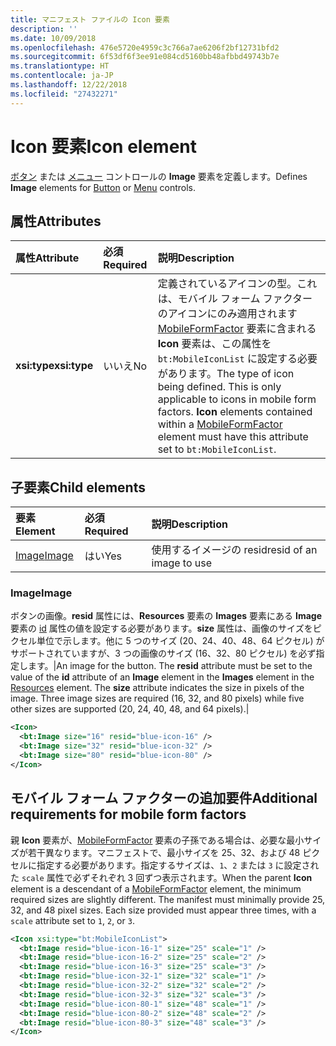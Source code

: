 ```yaml
---
title: マニフェスト ファイルの Icon 要素
description: ''
ms.date: 10/09/2018
ms.openlocfilehash: 476e5720e4959c3c766a7ae6206f2bf12731bfd2
ms.sourcegitcommit: 6f53df6f3ee91e084cd5160bb48afbbd49743b7e
ms.translationtype: HT
ms.contentlocale: ja-JP
ms.lasthandoff: 12/22/2018
ms.locfileid: "27432271"
---
```

# <a name="icon-element"></a><span data-ttu-id="53a5a-102">Icon 要素</span><span class="sxs-lookup"><span data-stu-id="53a5a-102">Icon element</span></span>

<span data-ttu-id="53a5a-103">[ボタン](control.md#button-control) または [メニュー](control.md#menu-dropdown-button-controls) コントロールの **Image** 要素を定義します。</span><span class="sxs-lookup"><span data-stu-id="53a5a-103">Defines **Image** elements for [Button](control.md#button-control) or [Menu](control.md#menu-dropdown-button-controls) controls.</span></span>

## <a name="attributes"></a><span data-ttu-id="53a5a-104">属性</span><span class="sxs-lookup"><span data-stu-id="53a5a-104">Attributes</span></span>

|  <span data-ttu-id="53a5a-105">属性</span><span class="sxs-lookup"><span data-stu-id="53a5a-105">Attribute</span></span>  |  <span data-ttu-id="53a5a-106">必須</span><span class="sxs-lookup"><span data-stu-id="53a5a-106">Required</span></span>  |  <span data-ttu-id="53a5a-107">説明</span><span class="sxs-lookup"><span data-stu-id="53a5a-107">Description</span></span>  |
|:-----|:-----|:-----|
|  <span data-ttu-id="53a5a-108">**xsi:type**</span><span class="sxs-lookup"><span data-stu-id="53a5a-108">**xsi:type**</span></span>  |  <span data-ttu-id="53a5a-109">いいえ</span><span class="sxs-lookup"><span data-stu-id="53a5a-109">No</span></span>  | <span data-ttu-id="53a5a-p101">定義されているアイコンの型。これは、モバイル フォーム ファクターのアイコンにのみ適用されます[MobileFormFactor](mobileformfactor.md) 要素に含まれる **Icon** 要素は、この属性を `bt:MobileIconList` に設定する必要があります。</span><span class="sxs-lookup"><span data-stu-id="53a5a-p101">The type of icon being defined. This is only applicable to icons in mobile form factors. **Icon** elements contained within a [MobileFormFactor](mobileformfactor.md) element must have this attribute set to `bt:MobileIconList`.</span></span> |

## <a name="child-elements"></a><span data-ttu-id="53a5a-113">子要素</span><span class="sxs-lookup"><span data-stu-id="53a5a-113">Child elements</span></span>

|  <span data-ttu-id="53a5a-114">要素</span><span class="sxs-lookup"><span data-stu-id="53a5a-114">Element</span></span> |  <span data-ttu-id="53a5a-115">必須</span><span class="sxs-lookup"><span data-stu-id="53a5a-115">Required</span></span>  |  <span data-ttu-id="53a5a-116">説明</span><span class="sxs-lookup"><span data-stu-id="53a5a-116">Description</span></span>  |
|:-----|:-----|:-----|
|  [<span data-ttu-id="53a5a-117">Image</span><span class="sxs-lookup"><span data-stu-id="53a5a-117">Image</span></span>](#image)        | <span data-ttu-id="53a5a-118">はい</span><span class="sxs-lookup"><span data-stu-id="53a5a-118">Yes</span></span> |   <span data-ttu-id="53a5a-119">使用するイメージの resid</span><span class="sxs-lookup"><span data-stu-id="53a5a-119">resid of an image to use</span></span>         |

### <a name="image"></a><span data-ttu-id="53a5a-120">Image</span><span class="sxs-lookup"><span data-stu-id="53a5a-120">Image</span></span>

<span data-ttu-id="53a5a-p102">ボタンの画像。**resid** 属性には、**Resources** 要素の **Images** 要素にある **Image** 要素の [id](resources.md) 属性の値を設定する必要があります。**size** 属性は、画像のサイズをピクセル単位で示します。他に 5 つのサイズ (20、24、40、48、64 ピクセル) がサポートされていますが、3 つの画像のサイズ (16、32、80 ピクセル) を必ず指定します。|</span><span class="sxs-lookup"><span data-stu-id="53a5a-p102">An image for the button. The  **resid** attribute must be set to the value of the **id** attribute of an **Image** element in the **Images** element in the [Resources](resources.md) element. The **size** attribute indicates the size in pixels of the image. Three image sizes are required (16, 32, and 80 pixels) while five other sizes are supported (20, 24, 40, 48, and 64 pixels).|</span></span>

```xml
<Icon>
  <bt:Image size="16" resid="blue-icon-16" />
  <bt:Image size="32" resid="blue-icon-32" />
  <bt:Image size="80" resid="blue-icon-80" />
</Icon>
```

## <a name="additional-requirements-for-mobile-form-factors"></a><span data-ttu-id="53a5a-125">モバイル フォーム ファクターの追加要件</span><span class="sxs-lookup"><span data-stu-id="53a5a-125">Additional requirements for mobile form factors</span></span>

<span data-ttu-id="53a5a-p103">親 **Icon** 要素が、[MobileFormFactor](mobileformfactor.md) 要素の子孫である場合は、必要な最小サイズが若干異なります。マニフェストで、最小サイズを 25、32、および 48 ピクセルに指定する必要があります。指定するサイズは、`1`、`2` または `3` に設定された `scale` 属性で必ずそれぞれ 3 回ずつ表示されます。</span><span class="sxs-lookup"><span data-stu-id="53a5a-p103">When the parent **Icon** element is a descendant of a [MobileFormFactor](mobileformfactor.md) element, the minimum required sizes are slightly different. The manifest must minimally provide 25, 32, and 48 pixel sizes. Each size provided must appear three times, with a `scale` attribute set to `1`, `2`, or `3`.</span></span>

```xml
<Icon xsi:type="bt:MobileIconList">
  <bt:Image resid="blue-icon-16-1" size="25" scale="1" />
  <bt:Image resid="blue-icon-16-2" size="25" scale="2" />
  <bt:Image resid="blue-icon-16-3" size="25" scale="3" />
  <bt:Image resid="blue-icon-32-1" size="32" scale="1" />
  <bt:Image resid="blue-icon-32-2" size="32" scale="2" />
  <bt:Image resid="blue-icon-32-3" size="32" scale="3" />
  <bt:Image resid="blue-icon-80-1" size="48" scale="1" />
  <bt:Image resid="blue-icon-80-2" size="48" scale="2" />
  <bt:Image resid="blue-icon-80-3" size="48" scale="3" />
</Icon>
```